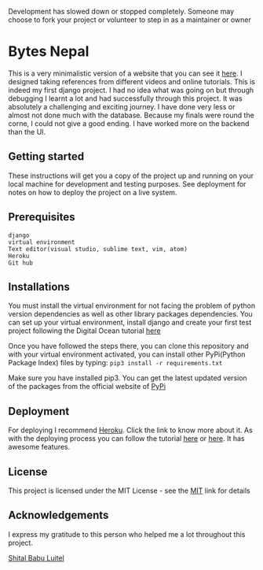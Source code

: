 Development has slowed down or stopped completely. Someone may choose to fork your project or volunteer to step in as a maintainer or owner

# Bytes Nepal
This is a very minimalistic version of a website that you can see it [here](https://bytesnepal.herokuapp.com/). I designed taking references from different videos and online tutorials. This is indeed my first django project. I had no idea what was going on but through debugging I learnt a lot and had successfully through this project. It was absolutely a challenging and exciting journey. I have done very less or almost not done much with the database. Because my finals were round the corne, I could not give a good ending. I have worked more on the backend than the UI. 

## Getting started 
These instructions will get you a copy of the project up and running on your local machine for development and testing purposes. See deployment for notes on how to deploy the project on a live system. 

## Prerequisites
```python3 
django 
virtual environment
Text editor(visual studio, sublime text, vim, atom)
Heroku
Git hub
```
## Installations
You must install the virtual environment for not facing the problem of python version dependencies as well as other library packages dependencies.
You can set up your virtual environment, install django and create your first test project following the Digital Ocean tutorial [here](https://www.digitalocean.com/community/tutorials/how-to-install-the-django-web-framework-on-ubuntu-18-04)

Once you have followed the steps there, you can clone this repository and with your virtual environment activated, you can install other PyPi(Python Package Index) files by typing:
```pip3 install -r requirements.txt ``` 

Make sure you have installed pip3. You can get the latest updated version of the packages from the official website of [PyPi](https://pypi.org/)

## Deployment
For deploying I recommend [Heroku](https://www.heroku.com/). Click the link to know more about it. As with the deploying process you can follow the tutorial [here](https://www.codementor.io/jamesezechukwu/how-to-deploy-django-app-on-heroku-dtsee04d4) or [here](https://gist.github.com/giantas/85181a9a5cc84aec845de3335d6c41e0). It has awesome features.


## License
This project is licensed under the MIT License - see the [MIT](https://choosealicense.com/licenses/mit/#) link for details


## Acknowledgements
I express my gratitude to this person who helped me a lot throughout this project.

[Shital Babu Luitel](https://github.com/shitalluitel?tab=repositories)


